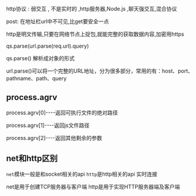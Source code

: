 http协议 :  弱交互 , 不是实时的 ,http服务器,Node.js ,聊天强交互,混合协议  

post: 在地址栏url中不可见,比get要安全一点

http是明文传输,只要在网络节点上捉包,就能完整的获取数据内容,加密用https

qs.parse(url.parse(req.url).query)

qs.parse()      解析成对象的形式

url.parse()可以将一个完整的URL地址，分为很多部分，常用的有：host、port、pathname、path、query

## process.agrv

process.agrv[0]----返回可执行文件的绝对路径

process.agrv[1]----返回js文件路径

process.agrv[2]----返回其他剩余的参数

## net和http区别

`net`模块一般是和socket相关的api               `http`是http相关的api    实时连接

net是用于创建TCP服务器与客户端               http是用于实现HTTP服务器端及客户端